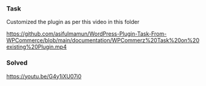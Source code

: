 ### Task
Customized the plugin as per this video in this folder

https://github.com/asifulmamun/WordPress-Plugin-Task-From-WPCommerce/blob/main/documentation/WPCommerz%20Task%20on%20existing%20Plugin.mp4

### Solved

https://youtu.be/G4y1iXU07i0